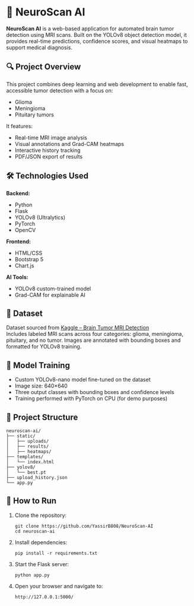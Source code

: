 
# 🧠 NeuroScan AI

**NeuroScan AI** is a web-based application for automated brain tumor detection using MRI scans. Built on the YOLOv8 object detection model, it provides real-time predictions, confidence scores, and visual heatmaps to support medical diagnosis.

## 🔍 Project Overview

This project combines deep learning and web development to enable fast, accessible tumor detection with a focus on:
- Glioma
- Meningioma
- Pituitary tumors

It features:
- Real-time MRI image analysis
- Visual annotations and Grad-CAM heatmaps
- Interactive history tracking
- PDF/JSON export of results

## 🛠️ Technologies Used

**Backend:**
- Python
- Flask
- YOLOv8 (Ultralytics)
- PyTorch
- OpenCV

**Frontend:**
- HTML/CSS
- Bootstrap 5
- Chart.js

**AI Tools:**
- YOLOv8 custom-trained model
- Grad-CAM for explainable AI

## 🧪 Dataset

Dataset sourced from [Kaggle – Brain Tumor MRI Detection](https://www.kaggle.com/datasets/pkdarabi/medical-image-dataset-brain-tumor-detection/data)  
Includes labeled MRI scans across four categories: glioma, meningioma, pituitary, and no tumor. Images are annotated with bounding boxes and formatted for YOLOv8 training.

## 🧠 Model Training

- Custom YOLOv8-nano model fine-tuned on the dataset
- Image size: 640×640
- Three output classes with bounding boxes and confidence levels
- Training performed with PyTorch on CPU (for demo purposes)

## 📂 Project Structure

```
neuroscan-ai/
├── static/
│   ├── uploads/
│   ├── results/
│   ├── heatmaps/
├── templates/
│   └── index.html
├── yolov8/
│   └── best.pt
├── upload_history.json
└── app.py
```

## 🚀 How to Run

1. Clone the repository:
   ```
   git clone https://github.com/YassirB808/NeuroScan-AI
   cd neuroscan-ai
   ```

2. Install dependencies:
   ```
   pip install -r requirements.txt
   ```

3. Start the Flask server:
   ```
   python app.py
   ```

4. Open your browser and navigate to:
   ```
   http://127.0.0.1:5000/
   ```
